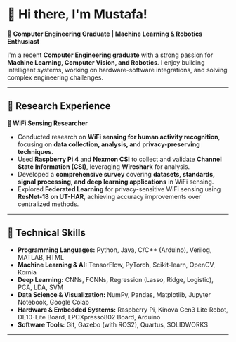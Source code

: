 # 👋 Hi there, I'm Mustafa!

🚀 **Computer Engineering Graduate | Machine Learning & Robotics Enthusiast**

I'm a recent **Computer Engineering graduate** with a strong passion for **Machine Learning, Computer Vision, and Robotics**. I enjoy building intelligent systems, working on hardware-software integrations, and solving complex engineering challenges.


---


## 📖 Research Experience

**📌 WiFi Sensing Researcher**  
- Conducted research on **WiFi sensing for human activity recognition**, focusing on **data collection, analysis, and privacy-preserving techniques**.  
- Used **Raspberry Pi 4** and **Nexmon CSI** to collect and validate **Channel State Information (CSI)**, leveraging **Wireshark** for analysis.  
- Developed a **comprehensive survey** covering **datasets, standards, signal processing, and deep learning applications** in WiFi sensing.  
- Explored **Federated Learning** for privacy-sensitive WiFi sensing using **ResNet-18 on UT-HAR**, achieving accuracy improvements over centralized methods.


---

## 🔧 Technical Skills

- **Programming Languages:** Python, Java, C/C++ (Arduino), Verilog, MATLAB, HTML
- **Machine Learning & AI:** TensorFlow, PyTorch, Scikit-learn, OpenCV, Kornia
- **Deep Learning:** CNNs, FCNNs, Regression (Lasso, Ridge, Logistic), PCA, LDA, SVM
- **Data Science & Visualization:** NumPy, Pandas, Matplotlib, Jupyter Notebook, Google Colab
- **Hardware & Embedded Systems:** Raspberry Pi, Kinova Gen3 Lite Robot, DE10-Lite Board, LPCXpresso802 Board, Arduino
- **Software Tools:** Git, Gazebo (with ROS2), Quartus, SOLIDWORKS


---



